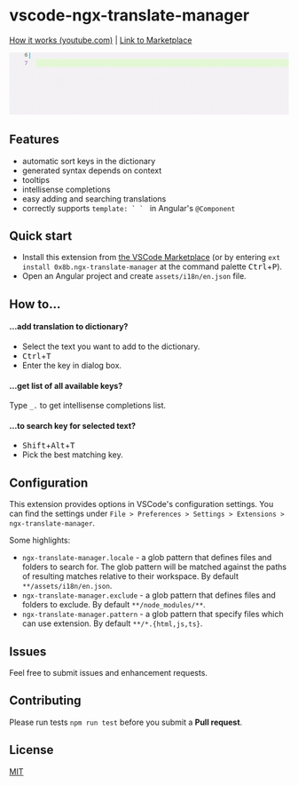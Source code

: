 # vscode-ngx-translate-manager

[How it works (youtube.com)](https://www.youtube.com/watch?v=I0l3yrFvXfI) | [Link to Marketplace](https://marketplace.visualstudio.com/items?itemName=0x8b.ngx-translate-manager)

![demo](images/demo.gif)

## Features

- automatic sort keys in the dictionary
- generated syntax depends on context
- tooltips
- intellisense completions
- easy adding and searching translations
- correctly supports ``template: ` ` `` in Angular's `@Component`

## Quick start

- Install this extension from [the VSCode Marketplace](https://marketplace.visualstudio.com/items?itemName=0x8b.ngx-translate-manager) (or by entering `ext install 0x8b.ngx-translate-manager` at the command palette <kbd>Ctrl</kbd>+<kbd>P</kbd>).
- Open an Angular project and create `assets/i18n/en.json` file.

## How to…

#### …add translation to dictionary?

- Select the text you want to add to the dictionary.
- <kbd>Ctrl</kbd>+<kbd>T</kbd>
- Enter the key in dialog box.

#### …get list of all available keys?

Type `_.` to get intellisense completions list.

#### …to search key for selected text?

- <kbd>Shift</kbd>+<kbd>Alt</kbd>+<kbd>T</kbd>
- Pick the best matching key.

## Configuration

This extension provides options in VSCode's configuration settings. You can find the settings under `File > Preferences > Settings > Extensions > ngx-translate-manager`.

Some highlights:

- `ngx-translate-manager.locale` - a glob pattern that defines files and folders to search for. The glob pattern will be matched against the paths of resulting matches relative to their workspace. By default `**/assets/i18n/en.json`.
- `ngx-translate-manager.exclude` - a glob pattern that defines files and folders to exclude. By default `**/node_modules/**`.
- `ngx-translate-manager.pattern` - a glob pattern that specify files which can use extension. By default `**/*.{html,js,ts}`.

## Issues

Feel free to submit issues and enhancement requests.

## Contributing

Please run tests `npm run test` before you submit a **Pull request**.

## License

[MIT](https://github.com/0x8b/vscode-ngx-translate-manager/blob/master/LICENSE)

